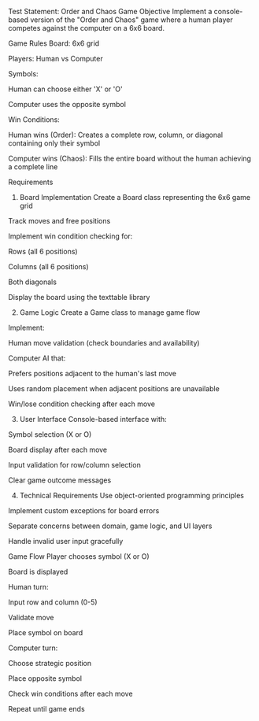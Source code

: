 Test Statement: Order and Chaos Game
Objective
Implement a console-based version of the "Order and Chaos" game where a human player competes against the computer on a 6x6 board.

Game Rules
Board: 6x6 grid

Players: Human vs Computer

Symbols:

Human can choose either 'X' or 'O'

Computer uses the opposite symbol

Win Conditions:

Human wins (Order): Creates a complete row, column, or diagonal containing only their symbol

Computer wins (Chaos): Fills the entire board without the human achieving a complete line

Requirements
1. Board Implementation
Create a Board class representing the 6x6 game grid

Track moves and free positions

Implement win condition checking for:

Rows (all 6 positions)

Columns (all 6 positions)

Both diagonals

Display the board using the texttable library

2. Game Logic
Create a Game class to manage game flow

Implement:

Human move validation (check boundaries and availability)

Computer AI that:

Prefers positions adjacent to the human's last move

Uses random placement when adjacent positions are unavailable

Win/lose condition checking after each move

3. User Interface
Console-based interface with:

Symbol selection (X or O)

Board display after each move

Input validation for row/column selection

Clear game outcome messages

4. Technical Requirements
Use object-oriented programming principles

Implement custom exceptions for board errors

Separate concerns between domain, game logic, and UI layers

Handle invalid user input gracefully

Game Flow
Player chooses symbol (X or O)

Board is displayed

Human turn:

Input row and column (0-5)

Validate move

Place symbol on board

Computer turn:

Choose strategic position

Place opposite symbol

Check win conditions after each move

Repeat until game ends
